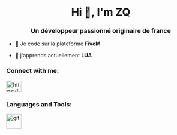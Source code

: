 <h1 align="center">Hi 👋, I'm ZQ</h1>
<h3 align="center">Un développeur passionné originaire de france</h3>

- 🔭 Je code sur la plateforme **FiveM**

- 🌱 j'apprends actuellement **LUA**

<h3 align="left">Connect with me:</h3>
<p align="left">
<a href="https://discord.gg/https://discord.gg/QqKhzWwGsa" target="blank"><img align="center" src="https://raw.githubusercontent.com/rahuldkjain/github-profile-readme-generator/master/src/images/icons/Social/discord.svg" alt="https://discord.gg/QqKhzWwGsa" height="30" width="40" /></a>
</p>

<h3 align="left">Languages and Tools:</h3>
<p align="left"> <a href="https://git-scm.com/" target="_blank" rel="noreferrer"> <img src="https://www.vectorlogo.zone/logos/git-scm/git-scm-icon.svg" alt="git" width="40" height="40"/> </a> </p>
